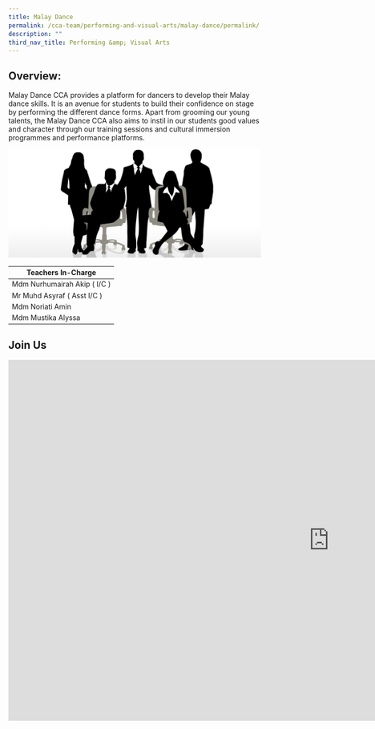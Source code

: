 ```yaml
---
title: Malay Dance
permalink: /cca-team/performing-and-visual-arts/malay-dance/permalink/
description: ""
third_nav_title: Performing &amp; Visual Arts
---
```

Overview:
---------

Malay Dance CCA provides a platform for dancers to develop their Malay dance skills. It is an avenue for students to build their confidence on stage by performing the different dance forms. Apart from grooming our young talents, the Malay Dance CCA also aims to instil in our students good values and character through our training sessions and cultural immersion programmes and performance platforms.

![](/images/staff.jpg)

| Teachers In-Charge |
| --- |
| Mdm Nurhumairah Akip ( I/C ) |
| Mr Muhd Asyraf ( Asst I/C ) |
| Mdm Noriati Amin |
| Mdm Mustika Alyssa |

Join Us
-------
<iframe allowfullscreen="" allow="accelerometer; autoplay; clipboard-write; encrypted-media; gyroscope; picture-in-picture; web-share" frameborder="0" title="WRPS MALAY DANCE RECRUITMENT VIDEO 2023 FINAL" src="https://www.youtube.com/embed/xv7PJzhzkI8" height="720" width="1280"></iframe>